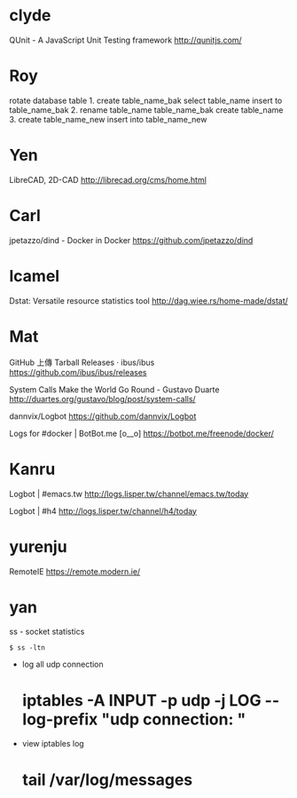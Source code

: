# clyde

QUnit - A JavaScript Unit Testing framework
<http://qunitjs.com/>  

# Roy

rotate database table
1. 
create table_name_bak
select table_name insert to table_name_bak
2. 
rename table_name table_name_bak
create table_name
3.
create table_name_new
insert into table_name_new

# Yen

LibreCAD, 2D-CAD
<http://librecad.org/cms/home.html>  

# Carl

jpetazzo/dind - Docker in Docker
<https://github.com/jpetazzo/dind>  

# lcamel

Dstat: Versatile resource statistics tool
<http://dag.wiee.rs/home-made/dstat/>  

# Mat

GitHub 上傳 Tarball
Releases · ibus/ibus
<https://github.com/ibus/ibus/releases>  

System Calls Make the World Go Round - Gustavo Duarte
<http://duartes.org/gustavo/blog/post/system-calls/>  

dannvix/Logbot
<https://github.com/dannvix/Logbot>  

Logs for #docker | BotBot.me [o__o]
<https://botbot.me/freenode/docker/>  

# Kanru

Logbot | #emacs.tw
<http://logs.lisper.tw/channel/emacs.tw/today>  

Logbot | #h4
<http://logs.lisper.tw/channel/h4/today>  

# yurenju

RemoteIE
<https://remote.modern.ie/>  

# yan

ss - socket statistics


    $ ss -ltn


* log all udp connection


    # iptables -A INPUT -p udp -j LOG --log-prefix "udp connection: "


* view iptables log


    # tail /var/log/messages
